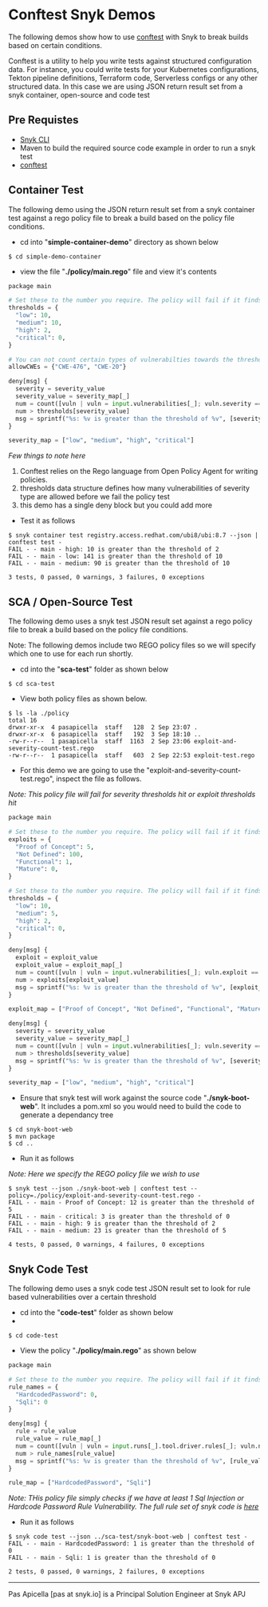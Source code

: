 # Conftest Snyk Demos

The following demos show how to use [conftest](https://www.conftest.dev/) with Snyk to break builds based on certain conditions.

Conftest is a utility to help you write tests against structured configuration data. For instance, you could write tests for your Kubernetes configurations, Tekton pipeline definitions, Terraform code, Serverless configs or any other structured data. In this case we are using JSON return result set from a snyk container, open-source and code test

## Pre Requistes

* [Snyk CLI](https://docs.snyk.io/snyk-cli/install-or-update-the-snyk-cli) 
* Maven to build the required source code example in order to run a snyk test
* [conftest](https://www.conftest.dev/)

## Container Test

The following demo using the JSON return result set from a snyk container test against a rego policy file to break a build based on the policy file conditions.

- cd into "**simple-container-demo**" directory as shown below

```shell
$ cd simple-demo-container
```

- view the file "**./policy/main.rego**" file and view it's contents

```python
package main

# Set these to the number you require. The policy will fail if it finds more vulnerabilities for the given severity
thresholds = {
  "low": 10,
  "medium": 10,
  "high": 2,
  "critical": 0,
}

# You can not count certain types of vulnerabilties towards the thresholds
allowCWEs = {"CWE-476", "CWE-20"}

deny[msg] {
  severity = severity_value
  severity_value = severity_map[_]
  num = count([vuln | vuln = input.vulnerabilities[_]; vuln.severity == severity_value])
  num > thresholds[severity_value]
  msg = sprintf("%s: %v is greater than the threshold of %v", [severity_value, num, thresholds[severity_value]])
}

severity_map = ["low", "medium", "high", "critical"]
```

_Few things to note here_

1. Conftest relies on the Rego language from Open Policy Agent for writing policies.
2. thresholds data structure defines how many vulnerabilities of severity type are allowed before we fail the policy test
3. this demo has a single deny block but you could add more

- Test it as follows

```shell
$ snyk container test registry.access.redhat.com/ubi8/ubi:8.7 --json | conftest test -
FAIL - - main - high: 10 is greater than the threshold of 2
FAIL - - main - low: 141 is greater than the threshold of 10
FAIL - - main - medium: 90 is greater than the threshold of 10

3 tests, 0 passed, 0 warnings, 3 failures, 0 exceptions
```

## SCA / Open-Source Test

The following demo uses a snyk test JSON result set against a rego policy file to break a build based on the policy file conditions.

Note: The following demos include two REGO policy files so we will specify which one to use for each run shortly.

- cd into the "**sca-test**" folder as shown below

```shell
$ cd sca-test
```

- View both policy files as shown below. 

```shell
$ ls -la ./policy
total 16
drwxr-xr-x  4 pasapicella  staff   128  2 Sep 23:07 .
drwxr-xr-x  6 pasapicella  staff   192  3 Sep 18:10 ..
-rw-r--r--  1 pasapicella  staff  1163  2 Sep 23:06 exploit-and-severity-count-test.rego
-rw-r--r--  1 pasapicella  staff   603  2 Sep 22:53 exploit-test.rego
```

- For this demo we are going to use the "exploit-and-severity-count-test.rego", inspect the file as follows.

_Note: This policy file will fail for severity thresholds hit or exploit thresholds hit_

```python
package main

# Set these to the number you require. The policy will fail if it finds more vulnerabilities for the given exploit
exploits = {
  "Proof of Concept": 5,
  "Not Defined": 100,
  "Functional": 1,
  "Mature": 0,
}

# Set these to the number you require. The policy will fail if it finds more vulnerabilities for the given severity
thresholds = {
  "low": 10,
  "medium": 5,
  "high": 2,
  "critical": 0,
}

deny[msg] {
  exploit = exploit_value
  exploit_value = exploit_map[_]
  num = count([vuln | vuln = input.vulnerabilities[_]; vuln.exploit == exploit_value])
  num > exploits[exploit_value]
  msg = sprintf("%s: %v is greater than the threshold of %v", [exploit_value, num, exploits[exploit_value]])
}

exploit_map = ["Proof of Concept", "Not Defined", "Functional", "Mature"]

deny[msg] {
  severity = severity_value
  severity_value = severity_map[_]
  num = count([vuln | vuln = input.vulnerabilities[_]; vuln.severity == severity_value])
  num > thresholds[severity_value]
  msg = sprintf("%s: %v is greater than the threshold of %v", [severity_value, num, thresholds[severity_value]])
}

severity_map = ["low", "medium", "high", "critical"]
```

- Ensure that snyk test will work against the source code "**./snyk-boot-web**". It includes a pom.xml so you would need to build the code to generate a dependancy tree 

```shell
$ cd snyk-boot-web
$ mvn package 
$ cd ..
```

- Run it as follows

_Note: Here we specify the REGO policy file we wish to use_

```shell
$ snyk test --json ./snyk-boot-web | conftest test --policy=./policy/exploit-and-severity-count-test.rego -
FAIL - - main - Proof of Concept: 12 is greater than the threshold of 5
FAIL - - main - critical: 3 is greater than the threshold of 0
FAIL - - main - high: 9 is greater than the threshold of 2
FAIL - - main - medium: 23 is greater than the threshold of 5

4 tests, 0 passed, 0 warnings, 4 failures, 0 exceptions
```

## Snyk Code Test

The following demo uses a snyk code test JSON result set to look for rule based vulnerabilities over a certain threshold

- cd into the "**code-test**" folder as shown below
- 
```shell
$ cd code-test
```

- View the policy "**./policy/main.rego**" as shown below

```python
package main

# Set these to the number you require. The policy will fail if it finds a single vulverability defined as either of the following
rule_names = {
  "HardcodedPassword": 0,
  "Sqli": 0
}

deny[msg] {
  rule = rule_value
  rule_value = rule_map[_]
  num = count([vuln | vuln = input.runs[_].tool.driver.rules[_]; vuln.name == rule_value])
  num > rule_names[rule_value]
  msg = sprintf("%s: %v is greater than the threshold of %v", [rule_value, num, rule_names[rule_value]])
}

rule_map = ["HardcodedPassword", "Sqli"]
```

_Note: THis policy file simply checks if we have at least 1 Sql Injection or Hardcode Password Rule Vulnerability. The full rule set of snyk code is [here](https://docs.snyk.io/scan-applications/snyk-code/security-rules-used-by-snyk-code)_

- Run it as follows

```shell
$ snyk code test --json ../sca-test/snyk-boot-web | conftest test -
FAIL - - main - HardcodedPassword: 1 is greater than the threshold of 0
FAIL - - main - Sqli: 1 is greater than the threshold of 0

2 tests, 0 passed, 0 warnings, 2 failures, 0 exceptions
```

<hr />
Pas Apicella [pas at snyk.io] is a Principal Solution Engineer at Snyk APJ 
